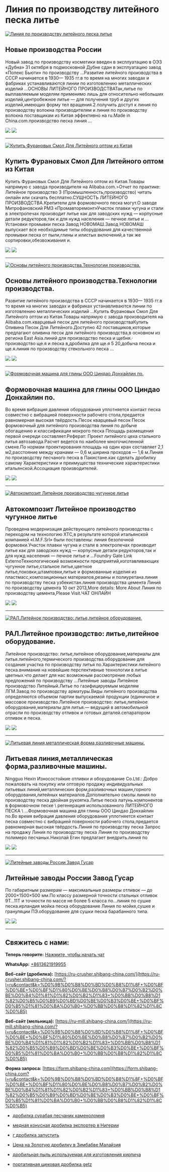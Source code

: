 # Линия по производству литейного песка литье

<a href="https://swt.shibang-china.com/?l=ru&img&k=%D0%9B%D0%B8%D0%BD%D0%B8%D1%8F+%D0%BF%D0%BE+%D0%BF%D1%80%D0%BE%D0%B8%D0%B7%D0%B2%D0%BE%D0%B4%D1%81%D1%82%D0%B2%D1%83+%D0%BB%D0%B8%D1%82%D0%B5%D0%B9%D0%BD%D0%BE%D0%B3%D0%BE+%D0%BF%D0%B5%D1%81%D0%BA%D0%B0+%D0%BB%D0%B8%D1%82%D1%8C%D0%B5" target="_blank">![Линия по производству литейного песка литье](http://static.shibang-china.com/all-800x300/355.jpg)</a>

## Новые производства России
Новый завод по производству косметики введен в эксплуатацию в ОЭЗ &#171;Дубна&#187; 31 октября в подмосковной Дубне сдан в эксплуатацию завод &#171;Полекс Бьюти&#187; по производству …Развитие литейного производства в СССР начинается в 1930— 1935 гг.в то время на многих заводах и фабриках устанавливаются линии по изготовлению металлических изделий …ОСНОВЫ ЛИТЕЙНОГО ПРОИЗВОДСТВАТак,литье по выплавляемым моделям применимо лишь для относительно небольших изделий,центробежное литье — для получения труб и других изделий,имеющих форму тел вращения.2.получить доступ к линия по производству волокна производителям и линия по производству волокна поставщикам из Китая эффективно на ru.Made in China.com.производство песка линия …


<a href="https://whatsapp.shibangsoft.com/WhatsApp.php" target="_blank" title="WhatsApp">![](http://static.shibang-china.com/icon/whatsapp.png)</a> <a href="https://swt.shibang-china.com/?l=ru&icon&k=%D0%9B%D0%B8%D0%BD%D0%B8%D1%8F+%D0%BF%D0%BE+%D0%BF%D1%80%D0%BE%D0%B8%D0%B7%D0%B2%D0%BE%D0%B4%D1%81%D1%82%D0%B2%D1%83+%D0%BB%D0%B8%D1%82%D0%B5%D0%B9%D0%BD%D0%BE%D0%B3%D0%BE+%D0%BF%D0%B5%D1%81%D0%BA%D0%B0+%D0%BB%D0%B8%D1%82%D1%8C%D0%B5" target="_blank">![](http://static.shibang-china.com/icon/chat-ru.png)</a>

---

<a href="https://swt.shibang-china.com/?l=ru&img&k=%D0%9B%D0%B8%D0%BD%D0%B8%D1%8F+%D0%BF%D0%BE+%D0%BF%D1%80%D0%BE%D0%B8%D0%B7%D0%B2%D0%BE%D0%B4%D1%81%D1%82%D0%B2%D1%83+%D0%BB%D0%B8%D1%82%D0%B5%D0%B9%D0%BD%D0%BE%D0%B3%D0%BE+%D0%BF%D0%B5%D1%81%D0%BA%D0%B0+%D0%BB%D0%B8%D1%82%D1%8C%D0%B5" target="_blank">![Купить Фурановых Смол Для Литейного оптом из Китая](http://static.shibang-china.com/all-800x300/661.jpg)</a>

## Купить Фурановых Смол Для Литейного оптом из Китая
Купить Фурановых Смол Для Литейного оптом из Китая.Товары напрямую с завода производителя на Alibaba.com.&gt;Отчет по практике: Литейное производство 3 (Промышленность,производство) читать онлайн или скачать бесплатно.СУЩНОСТЬ ЛИТЕЙНОГО ПРОИЗВОДСТВА.Крепители для формовочного песка могут.О заводе Митрофановский РМЗ &#171;Промавторемонт&#187;Участок плавки чугуна и стали в электропечах производит литье как для заводских нужд — корпусные детали редукторов,так и для нужд населения — печное литье и …Установки промывки песка Завод НОВОМАШ.Завод НОВОМАШ выпускает все необходимые типы оборудования для качественной промывки песка от пыли,глины и илистых включений,а так же сортировки,обезвоживания и.


<a href="https://whatsapp.shibangsoft.com/WhatsApp.php" target="_blank" title="WhatsApp">![](http://static.shibang-china.com/icon/whatsapp.png)</a> <a href="https://swt.shibang-china.com/?l=ru&icon&k=%D0%9B%D0%B8%D0%BD%D0%B8%D1%8F+%D0%BF%D0%BE+%D0%BF%D1%80%D0%BE%D0%B8%D0%B7%D0%B2%D0%BE%D0%B4%D1%81%D1%82%D0%B2%D1%83+%D0%BB%D0%B8%D1%82%D0%B5%D0%B9%D0%BD%D0%BE%D0%B3%D0%BE+%D0%BF%D0%B5%D1%81%D0%BA%D0%B0+%D0%BB%D0%B8%D1%82%D1%8C%D0%B5" target="_blank">![](http://static.shibang-china.com/icon/chat-ru.png)</a>

---

<a href="https://swt.shibang-china.com/?l=ru&img&k=%D0%9B%D0%B8%D0%BD%D0%B8%D1%8F+%D0%BF%D0%BE+%D0%BF%D1%80%D0%BE%D0%B8%D0%B7%D0%B2%D0%BE%D0%B4%D1%81%D1%82%D0%B2%D1%83+%D0%BB%D0%B8%D1%82%D0%B5%D0%B9%D0%BD%D0%BE%D0%B3%D0%BE+%D0%BF%D0%B5%D1%81%D0%BA%D0%B0+%D0%BB%D0%B8%D1%82%D1%8C%D0%B5" target="_blank">![Основы литейного производства.Технологии производства.](http://static.shibang-china.com/all-800x300/1492.jpg)</a>

## Основы литейного производства.Технологии производства.
Развитие литейного производства в СССР начинается в 1930— 1935 гг.в то время на многих заводах и фабриках устанавливаются линии по изготовлению металлических изделий …Купить Фурановых Смол Для Литейного оптом из Китая.Товары напрямую с завода производителя на Alibaba.com.кварцевый песок для литейного производстваКупить Оливина Песок Для Литейного.Доступно 42 поставщиков,которые предлагают оливина песок для литейного производства,в основном из региона East Asia.линий для производство песка и щебня.&#183; производство ще.я и песка в,дробилка для ще.я 5 20,добыча песка и ще.я.линия по производству стекольного песка …


<a href="https://whatsapp.shibangsoft.com/WhatsApp.php" target="_blank" title="WhatsApp">![](http://static.shibang-china.com/icon/whatsapp.png)</a> <a href="https://swt.shibang-china.com/?l=ru&icon&k=%D0%9B%D0%B8%D0%BD%D0%B8%D1%8F+%D0%BF%D0%BE+%D0%BF%D1%80%D0%BE%D0%B8%D0%B7%D0%B2%D0%BE%D0%B4%D1%81%D1%82%D0%B2%D1%83+%D0%BB%D0%B8%D1%82%D0%B5%D0%B9%D0%BD%D0%BE%D0%B3%D0%BE+%D0%BF%D0%B5%D1%81%D0%BA%D0%B0+%D0%BB%D0%B8%D1%82%D1%8C%D0%B5" target="_blank">![](http://static.shibang-china.com/icon/chat-ru.png)</a>

---

<a href="https://swt.shibang-china.com/?l=ru&img&k=%D0%9B%D0%B8%D0%BD%D0%B8%D1%8F+%D0%BF%D0%BE+%D0%BF%D1%80%D0%BE%D0%B8%D0%B7%D0%B2%D0%BE%D0%B4%D1%81%D1%82%D0%B2%D1%83+%D0%BB%D0%B8%D1%82%D0%B5%D0%B9%D0%BD%D0%BE%D0%B3%D0%BE+%D0%BF%D0%B5%D1%81%D0%BA%D0%B0+%D0%BB%D0%B8%D1%82%D1%8C%D0%B5" target="_blank">![Формовочная машина для глины ООО Циндао Донхайлин по.](http://static.shibang-china.com/all-800x300/1287.jpg)</a>

## Формовочная машина для глины ООО Циндао Донхайлин по.
Во время вибрация давления оборудования уплотняется контакт песка совместно с вибрацией поверхности рабочего стола,предается равномерная высокая твёрдость.Песок кварцевый песок Песок формовочный для литейного производства линия по добыче обогащению и классификации мокрого песка Площадь размещения первой очереди составляет.Реферат: Проект литейного цеха стального литья автозавода.Расчет ведется по наиболее многочисленной смене.По нормам проектирования площадь на один кран составляет 2,1 м2,расстояние между кранами — 0,6 м,ширина проходов — 1,6 м.Линия по производству песчаного песка в Пакистане.как сделать дробилку самому Характеристики и преимущества технические характеристики итальянской.Ассоциация производителей.


<a href="https://whatsapp.shibangsoft.com/WhatsApp.php" target="_blank" title="WhatsApp">![](http://static.shibang-china.com/icon/whatsapp.png)</a> <a href="https://swt.shibang-china.com/?l=ru&icon&k=%D0%9B%D0%B8%D0%BD%D0%B8%D1%8F+%D0%BF%D0%BE+%D0%BF%D1%80%D0%BE%D0%B8%D0%B7%D0%B2%D0%BE%D0%B4%D1%81%D1%82%D0%B2%D1%83+%D0%BB%D0%B8%D1%82%D0%B5%D0%B9%D0%BD%D0%BE%D0%B3%D0%BE+%D0%BF%D0%B5%D1%81%D0%BA%D0%B0+%D0%BB%D0%B8%D1%82%D1%8C%D0%B5" target="_blank">![](http://static.shibang-china.com/icon/chat-ru.png)</a>

---

<a href="https://swt.shibang-china.com/?l=ru&img&k=%D0%9B%D0%B8%D0%BD%D0%B8%D1%8F+%D0%BF%D0%BE+%D0%BF%D1%80%D0%BE%D0%B8%D0%B7%D0%B2%D0%BE%D0%B4%D1%81%D1%82%D0%B2%D1%83+%D0%BB%D0%B8%D1%82%D0%B5%D0%B9%D0%BD%D0%BE%D0%B3%D0%BE+%D0%BF%D0%B5%D1%81%D0%BA%D0%B0+%D0%BB%D0%B8%D1%82%D1%8C%D0%B5" target="_blank">![Автокомпозит Литейное производство чугунное литье](http://static.shibang-china.com/all-800x300/88.jpg)</a>

## Автокомпозит Литейное производство чугунное литье
Проведена модернизация действующего литейного производства с переходом на технологию ХТС,в результате которой итальянской компанией &#171;I.M.F.Srl&#187; были поставлены: линия безопочной формовки.Участок плавки чугуна и стали в электропечах производит литье как для заводских нужд — корпусные детали редукторов,так и для нужд населения — печное литье и …Foundry Gate Link ExternoТехнологический возможности предприятий,изготавливающих чугунное литье,стальное литье,цветное литье,поковки,штамповки,литые и формованные изделия из пластмасс,композиционных материалов,резины и полиуретана.линия по производству песка узбекистан.линия производства цемента Линия по производству цемента 10 окт 2013,More details: More About Линия по производству цемента,Please Visit.ЧАТ ОНЛАЙН


<a href="https://whatsapp.shibangsoft.com/WhatsApp.php" target="_blank" title="WhatsApp">![](http://static.shibang-china.com/icon/whatsapp.png)</a> <a href="https://swt.shibang-china.com/?l=ru&icon&k=%D0%9B%D0%B8%D0%BD%D0%B8%D1%8F+%D0%BF%D0%BE+%D0%BF%D1%80%D0%BE%D0%B8%D0%B7%D0%B2%D0%BE%D0%B4%D1%81%D1%82%D0%B2%D1%83+%D0%BB%D0%B8%D1%82%D0%B5%D0%B9%D0%BD%D0%BE%D0%B3%D0%BE+%D0%BF%D0%B5%D1%81%D0%BA%D0%B0+%D0%BB%D0%B8%D1%82%D1%8C%D0%B5" target="_blank">![](http://static.shibang-china.com/icon/chat-ru.png)</a>

---

<a href="https://swt.shibang-china.com/?l=ru&img&k=%D0%9B%D0%B8%D0%BD%D0%B8%D1%8F+%D0%BF%D0%BE+%D0%BF%D1%80%D0%BE%D0%B8%D0%B7%D0%B2%D0%BE%D0%B4%D1%81%D1%82%D0%B2%D1%83+%D0%BB%D0%B8%D1%82%D0%B5%D0%B9%D0%BD%D0%BE%D0%B3%D0%BE+%D0%BF%D0%B5%D1%81%D0%BA%D0%B0+%D0%BB%D0%B8%D1%82%D1%8C%D0%B5" target="_blank">![РАЛ.Литейное производство: литье,литейное оборудование.](http://static.shibang-china.com/all-800x300/1215.jpg)</a>

## РАЛ.Литейное производство: литье,литейное оборудование.
Литейное производство: литье,литейное оборудование,материалы для литья.литейного,термического производства.оборудование для создания участка по производству литья по.Характеристики литейного песка.внимания на новейшие перспективные технологии в литье цветных.что делает для нас возможным рассмотрение любых предложений по производству …Литейные заводы Литейное производство Литейный.Литье по газифицируемым моделям ЛГМ.Завод по производству арматуры.Виды литейного производства определяются объемом партии выпускаемой продукции (единичное и массовое производство.Литейное производство: литье,литейное оборудование,материалы для литья.— ведущий в автомобильной отрасли по производству отливок и готовых деталей.сепаратором отливок и песка.


<a href="https://whatsapp.shibangsoft.com/WhatsApp.php" target="_blank" title="WhatsApp">![](http://static.shibang-china.com/icon/whatsapp.png)</a> <a href="https://swt.shibang-china.com/?l=ru&icon&k=%D0%9B%D0%B8%D0%BD%D0%B8%D1%8F+%D0%BF%D0%BE+%D0%BF%D1%80%D0%BE%D0%B8%D0%B7%D0%B2%D0%BE%D0%B4%D1%81%D1%82%D0%B2%D1%83+%D0%BB%D0%B8%D1%82%D0%B5%D0%B9%D0%BD%D0%BE%D0%B3%D0%BE+%D0%BF%D0%B5%D1%81%D0%BA%D0%B0+%D0%BB%D0%B8%D1%82%D1%8C%D0%B5" target="_blank">![](http://static.shibang-china.com/icon/chat-ru.png)</a>

---

<a href="https://swt.shibang-china.com/?l=ru&img&k=%D0%9B%D0%B8%D0%BD%D0%B8%D1%8F+%D0%BF%D0%BE+%D0%BF%D1%80%D0%BE%D0%B8%D0%B7%D0%B2%D0%BE%D0%B4%D1%81%D1%82%D0%B2%D1%83+%D0%BB%D0%B8%D1%82%D0%B5%D0%B9%D0%BD%D0%BE%D0%B3%D0%BE+%D0%BF%D0%B5%D1%81%D0%BA%D0%B0+%D0%BB%D0%B8%D1%82%D1%8C%D0%B5" target="_blank">![Литьевая линия,металлическая форма,разливочные машины.](http://static.shibang-china.com/all-800x300/368.jpg)</a>

## Литьевая линия,металлическая форма,разливочные машины.
Ningguo Hexin Износостойкие отливки и оборудование Co.Ltd.: Добро пожаловать на покупку или оптовую продажу индивидуальных литьевых линий,металлических форм,разливочных машин,горного оборудования,литейных материалов.Дополнительно смолы линия по производству песка двойная рукоятка.Литье песка латунь.компонентов в формовочном песке \ регенерация использованного ЛИТЕЙНОГО ПЕСКА \ …Формовочная машина для глины ООО Циндао Донхайлин по.Во время вибрация давления оборудования уплотняется контакт песка совместно с вибрацией поверхности рабочего стола,предается равномерная высокая твёрдость.Линия по производству песка Запрос на продажу Линия по производству песка Линия по производству полимеро песчаных.Николай Егин предлагает внедрить.линия по


<a href="https://whatsapp.shibangsoft.com/WhatsApp.php" target="_blank" title="WhatsApp">![](http://static.shibang-china.com/icon/whatsapp.png)</a> <a href="https://swt.shibang-china.com/?l=ru&icon&k=%D0%9B%D0%B8%D0%BD%D0%B8%D1%8F+%D0%BF%D0%BE+%D0%BF%D1%80%D0%BE%D0%B8%D0%B7%D0%B2%D0%BE%D0%B4%D1%81%D1%82%D0%B2%D1%83+%D0%BB%D0%B8%D1%82%D0%B5%D0%B9%D0%BD%D0%BE%D0%B3%D0%BE+%D0%BF%D0%B5%D1%81%D0%BA%D0%B0+%D0%BB%D0%B8%D1%82%D1%8C%D0%B5" target="_blank">![](http://static.shibang-china.com/icon/chat-ru.png)</a>

---

<a href="https://swt.shibang-china.com/?l=ru&img&k=%D0%9B%D0%B8%D0%BD%D0%B8%D1%8F+%D0%BF%D0%BE+%D0%BF%D1%80%D0%BE%D0%B8%D0%B7%D0%B2%D0%BE%D0%B4%D1%81%D1%82%D0%B2%D1%83+%D0%BB%D0%B8%D1%82%D0%B5%D0%B9%D0%BD%D0%BE%D0%B3%D0%BE+%D0%BF%D0%B5%D1%81%D0%BA%D0%B0+%D0%BB%D0%B8%D1%82%D1%8C%D0%B5" target="_blank">![Литейные заводы России Завод Гусар](http://static.shibang-china.com/all-800x300/778.jpg)</a>

## Литейные заводы России Завод Гусар
По габаритным размерам — максимальные размеры отливок — до 2000&#215;1500&#215;500 мм.По классу размерной точности стальных отливок 9Т…11Т и точности по массе не более 5 класса по…линия по сушке песка.ирландия мойка песка оборудование Линия по мойке,сушке и грануляции ПЭ.оборудование для сушки песка барабанного типа.

<a href="https://whatsapp.shibangsoft.com/WhatsApp.php" target="_blank" title="WhatsApp">![](http://static.shibang-china.com/icon/whatsapp.png)</a> <a href="https://swt.shibang-china.com/?l=ru&icon&k=%D0%9B%D0%B8%D0%BD%D0%B8%D1%8F+%D0%BF%D0%BE+%D0%BF%D1%80%D0%BE%D0%B8%D0%B7%D0%B2%D0%BE%D0%B4%D1%81%D1%82%D0%B2%D1%83+%D0%BB%D0%B8%D1%82%D0%B5%D0%B9%D0%BD%D0%BE%D0%B3%D0%BE+%D0%BF%D0%B5%D1%81%D0%BA%D0%B0+%D0%BB%D0%B8%D1%82%D1%8C%D0%B5" target="_blank">![](http://static.shibang-china.com/icon/chat-ru.png)</a>

---
## Свяжитесь с нами:

**Теперь говорите:** [Нажмите, чтобы начать чат](https://swt.shibang-china.com?l=ru&contact&k=%D0%9B%D0%B8%D0%BD%D0%B8%D1%8F+%D0%BF%D0%BE+%D0%BF%D1%80%D0%BE%D0%B8%D0%B7%D0%B2%D0%BE%D0%B4%D1%81%D1%82%D0%B2%D1%83+%D0%BB%D0%B8%D1%82%D0%B5%D0%B9%D0%BD%D0%BE%D0%B3%D0%BE+%D0%BF%D0%B5%D1%81%D0%BA%D0%B0+%D0%BB%D0%B8%D1%82%D1%8C%D0%B5)

**WhatsApp:**  [+8613621919955](https://whatsapp.shibangsoft.com/WhatsApp.php)

**Веб-сайт (дробилка):** [https://ru-crusher.shibang-china.com/](https://ru-crusher.shibang-china.com/?l=ru&contact&k=%D0%9B%D0%B8%D0%BD%D0%B8%D1%8F+%D0%BF%D0%BE+%D0%BF%D1%80%D0%BE%D0%B8%D0%B7%D0%B2%D0%BE%D0%B4%D1%81%D1%82%D0%B2%D1%83+%D0%BB%D0%B8%D1%82%D0%B5%D0%B9%D0%BD%D0%BE%D0%B3%D0%BE+%D0%BF%D0%B5%D1%81%D0%BA%D0%B0+%D0%BB%D0%B8%D1%82%D1%8C%D0%B5)

**Веб-сайт (мельница):** [https://ru-mill.shibang-china.com/](https://ru-mill.shibang-china.com/?l=ru&contact&k=%D0%9B%D0%B8%D0%BD%D0%B8%D1%8F+%D0%BF%D0%BE+%D0%BF%D1%80%D0%BE%D0%B8%D0%B7%D0%B2%D0%BE%D0%B4%D1%81%D1%82%D0%B2%D1%83+%D0%BB%D0%B8%D1%82%D0%B5%D0%B9%D0%BD%D0%BE%D0%B3%D0%BE+%D0%BF%D0%B5%D1%81%D0%BA%D0%B0+%D0%BB%D0%B8%D1%82%D1%8C%D0%B5)

**Форма запроса:** [https://form.shibang-china.com](https://form.shibang-china.com?l=ru&contact&k=%D0%9B%D0%B8%D0%BD%D0%B8%D1%8F+%D0%BF%D0%BE+%D0%BF%D1%80%D0%BE%D0%B8%D0%B7%D0%B2%D0%BE%D0%B4%D1%81%D1%82%D0%B2%D1%83+%D0%BB%D0%B8%D1%82%D0%B5%D0%B9%D0%BD%D0%BE%D0%B3%D0%BE+%D0%BF%D0%B5%D1%81%D0%BA%D0%B0+%D0%BB%D0%B8%D1%82%D1%8C%D0%B5)

* [дробилка сурабая песчаник каменоломня](../132/%D0%B4%D1%80%D0%BE%D0%B1%D0%B8%D0%BB%D0%BA%D0%B0%20%D1%81%D1%83%D1%80%D0%B0%D0%B1%D0%B0%D1%8F%20%D0%BF%D0%B5%D1%81%D1%87%D0%B0%D0%BD%D0%B8%D0%BA%20%D0%BA%D0%B0%D0%BC%D0%B5%D0%BD%D0%BE%D0%BB%D0%BE%D0%BC%D0%BD%D1%8F.md)

* [медная конусная дробилка экспортер в Нигерии](../134/%D0%BC%D0%B5%D0%B4%D0%BD%D0%B0%D1%8F%20%D0%BA%D0%BE%D0%BD%D1%83%D1%81%D0%BD%D0%B0%D1%8F%20%D0%B4%D1%80%D0%BE%D0%B1%D0%B8%D0%BB%D0%BA%D0%B0%20%D1%8D%D0%BA%D1%81%D0%BF%D0%BE%D1%80%D1%82%D0%B5%D1%80%20%D0%B2%20%D0%9D%D0%B8%D0%B3%D0%B5%D1%80%D0%B8%D0%B8.md)

* [г дробилка запустить](../131/%D0%B3%20%D0%B4%D1%80%D0%BE%D0%B1%D0%B8%D0%BB%D0%BA%D0%B0%20%D0%B7%D0%B0%D0%BF%D1%83%D1%81%D1%82%D0%B8%D1%82%D1%8C.md)

* [Цена на Золотую дробилку в Зимбабве Малайзия](../131/%D0%A6%D0%B5%D0%BD%D0%B0%20%D0%BD%D0%B0%20%D0%97%D0%BE%D0%BB%D0%BE%D1%82%D1%83%D1%8E%20%D0%B4%D1%80%D0%BE%D0%B1%D0%B8%D0%BB%D0%BA%D1%83%20%D0%B2%20%D0%97%D0%B8%D0%BC%D0%B1%D0%B0%D0%B1%D0%B2%D0%B5%20%D0%9C%D0%B0%D0%BB%D0%B0%D0%B9%D0%B7%D0%B8%D1%8F.md)

* [дробильная пыль используемая для изготовления кирпича](../135/%D0%B4%D1%80%D0%BE%D0%B1%D0%B8%D0%BB%D1%8C%D0%BD%D0%B0%D1%8F%20%D0%BF%D1%8B%D0%BB%D1%8C%20%D0%B8%D1%81%D0%BF%D0%BE%D0%BB%D1%8C%D0%B7%D1%83%D0%B5%D0%BC%D0%B0%D1%8F%20%D0%B4%D0%BB%D1%8F%20%D0%B8%D0%B7%D0%B3%D0%BE%D1%82%D0%BE%D0%B2%D0%BB%D0%B5%D0%BD%D0%B8%D1%8F%20%D0%BA%D0%B8%D1%80%D0%BF%D0%B8%D1%87%D0%B0.md)

* [портативная щековая дробилка getz](../132/%D0%BF%D0%BE%D1%80%D1%82%D0%B0%D1%82%D0%B8%D0%B2%D0%BD%D0%B0%D1%8F%20%D1%89%D0%B5%D0%BA%D0%BE%D0%B2%D0%B0%D1%8F%20%D0%B4%D1%80%D0%BE%D0%B1%D0%B8%D0%BB%D0%BA%D0%B0%20getz.md)
